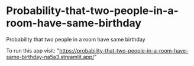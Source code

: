 # Probability-that-two-people-in-a-room-have-same-birthday
Probability that two people in a room have same birthday


To run this app visit: "https://probability-that-two-people-in-a-room-have-same-birthday-na5a3.streamlit.app/"
